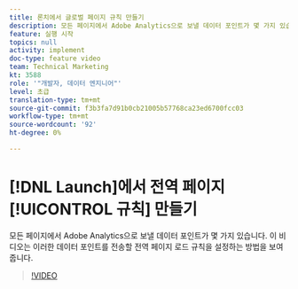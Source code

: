 ```yaml
---
title: 론치에서 글로벌 페이지 규칙 만들기
description: 모든 페이지에서 Adobe Analytics으로 보낼 데이터 포인트가 몇 가지 있습니다. 이 비디오에서는 전역 페이지 로드 규칙을 설정하여 해당 데이터 포인트를 전송하는 방법을 보여줍니다.
feature: 실행 시작
topics: null
activity: implement
doc-type: feature video
team: Technical Marketing
kt: 3588
role: '"개발자, 데이터 엔지니어"'
level: 초급
translation-type: tm+mt
source-git-commit: f3b3fa7d91b0cb21005b57768ca23ed6700fcc03
workflow-type: tm+mt
source-wordcount: '92'
ht-degree: 0%

---
```



# [!DNL Launch]에서 전역 페이지 [!UICONTROL 규칙] 만들기

모든 페이지에서 Adobe Analytics으로 보낼 데이터 포인트가 몇 가지 있습니다. 이 비디오는 이러한 데이터 포인트를 전송할 전역 페이지 로드 규칙을 설정하는 방법을 보여줍니다.

>[!VIDEO](https://video.tv.adobe.com/v/28769/?quality=12)
